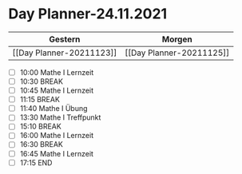 
Day Planner-24.11.2021
======================
  
| Gestern | Morgen |  
| ------- | ------ |  
| [[Day Planner-20211123]] | [[Day Planner-20211125]] |  
- [ ] 10:00 Mathe I Lernzeit
- [ ] 10:30 BREAK
- [ ] 10:45 Mathe I Lernzeit
- [ ] 11:15 BREAK
- [ ] 11:40 Mathe I Übung
- [ ] 13:30 Mathe I Treffpunkt
- [ ] 15:10 BREAK
- [ ] 16:00 Mathe I Lernzeit
- [ ] 16:30 BREAK
- [ ] 16:45 Mathe I Lernzeit
- [ ] 17:15 END